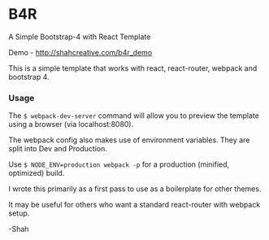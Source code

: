 # B4R
A Simple Bootstrap-4 with React Template

Demo - http://shahcreative.com/b4r_demo

This is a simple template that works with react, react-router, webpack and bootstrap 4. 

### Usage

The ```$ webpack-dev-server``` command will allow you to preview the template using a browser (via localhost:8080).

The webpack config also makes use of environment variables. They are split into Dev and Production.

Use ``` $ NODE_ENV=production webpack -p ``` for a production (minified, optimized) build.

I wrote this primarily as a first pass to use as a boilerplate for other themes. 

It may be useful for others who want a standard react-router with webpack setup.

-Shah
